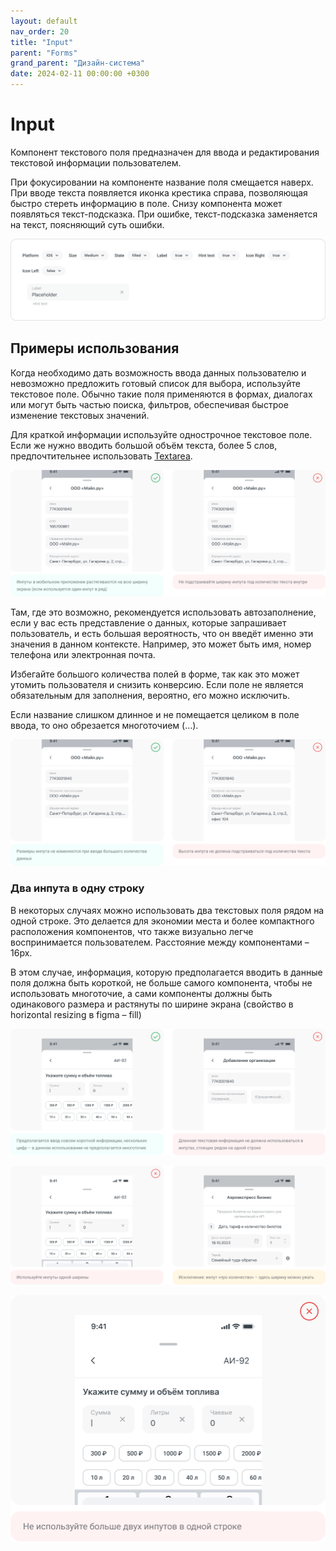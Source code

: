 ```yaml
---
layout: default
nav_order: 20
title: "Input"
parent: "Forms"
grand_parent: "Дизайн-система"
date: 2024-02-11 00:00:00 +0300
---
```


# Input

Компонент текстового поля предназначен для ввода и редактирования текстовой информации пользователем.

При фокусировании на компоненте название поля смещается наверх. При вводе текста появляется иконка
крестика справа, позволяющая быстро стереть информацию в поле. Снизу компонента может появляться
текст-подсказка. При ошибке, текст-подсказка заменяется на текст, поясняющий суть ошибки.

![Input](/assets/images/design/forms/input/frame1.png)

## Примеры использования

Когда необходимо дать возможность ввода данных пользователю и невозможно предложить готовый
список для выбора, используйте текстовое поле. Обычно такие поля применяются в формах, диалогах
или могут быть частью поиска, фильтров, обеспечивая быстрое изменение текстовых значений.

Для краткой информации используйте однострочное текстовое поле. Если же нужно вводить большой
объём текста, более 5 слов, предпочтительнее использовать [Textarea](/docs/design/forms/textarea).

![Input](/assets/images/design/forms/input/frame2.png)

Там, где это возможно, рекомендуется использовать автозаполнение, если у вас есть представление
о данных, которые запрашивает пользователь, и есть большая вероятность, что он введёт именно эти
значения в данном контексте. Например, это может быть имя, номер телефона или электронная почта.

Избегайте большого количества полей в форме, так как это может утомить пользователя и снизить
конверсию. Если поле не является обязательным для заполнения, вероятно, его можно исключить.

Если название слишком длинное и не помещается целиком в поле ввода, то оно обрезается многоточием (…).

![Input](/assets/images/design/forms/input/frame3.png)

### Два инпута в одну строку

В некоторых случаях можно использовать два текстовых поля рядом на одной строке. Это делается для экономии
места и более компактного расположения компонентов, что также визуально легче воспринимается пользователем.
Расстояние между компонентами – 16px.

В этом случае, информация, которую предполагается вводить в данные поля должна быть короткой, не больше
самого компонента, чтобы не использовать многоточие, а сами компоненты должны быть одинакового размера и
растянуты по ширине экрана (свойство в horizontal resizing в figma – fill)

![Input](/assets/images/design/forms/input/frame4.png)

![Input](/assets/images/design/forms/input/frame5.png)

![Input](/assets/images/design/forms/input/frame6.png)

